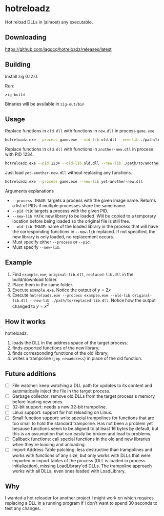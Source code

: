# hotreloadz

Hot reload DLLs in (almost) any executable.

## Downloading

https://github.com/iagocq/hotreloadz/releases/latest

## Building

Install zig 0.12.0.

Run:
```
zig build
```

Binaries will be available in `zig-out/bin`

## Usage

Replace functions in `old.dll` with functions in `new.dll` in process `game.exe`.
```sh
hotreloadz.exe --process game.exe --old-lib old.dll --new-lib ./path/to/new-dll.dll
```

Replace functions in `old.dll` with functions in `another-new.dll` in process with PID 1234.
```sh
hotreloadz.exe --pid 1234 --old-lib old.dll --new-lib ./path/to/another-new.dll
```

Just load `yet-another-new.dll` without replacing any functions.
```sh
hotreloadz.exe --process game.exe --new-lib yet-another-new.dll
```

Arguments explanations
- `--process IMAGE`: targets a process with the given image name. Returns a list of PIDs if multiple processes share the same name.
- `--pid PID`: targets a process with the given PID.
- `--new-lib PATH`: new library to be loaded. Will be copied to a temporary location before being loaded so the original file is still free.
- `--old-lib IMAGE`: name of the loaded library in the process that will have the corresponding functions in `--new-lib` replaced. If not specified, the new library is only loaded, no replacement occurs.
- Must specify either `--process` or `--pid`.
- Must specify `--new-lib`.

## Example

1. Find `example.exe`, `original-lib.dll`, `replaced-lib.dll` in the build/download folder.
2. Place them in the same folder.
3. Execute `example.exe`. Notice the output of $y = 2x$
4. Execute `hotreloadz.exe --process example.exe --old-lib original-lib.dll --new-lib ./path/to/replaced-lib.dll`. Notice how the output changed to $y = x^2$

## How it works

hotreloadz:
1. loads the DLL in the address space of the target process;
2. finds exported functions of the new library;
3. finds corresponding functions of the old library;
4. writes a trampoline (`jmp newaddress`) in place of the old function.

## Future additions

- [ ] File watcher: keep watching a DLL path for updates to its content and automatically inject the file in the target process.
- [ ] Garbage collector: remove old DLLs from the target process's memory before loading new ones.
- [ ] 32-bit support: needs a new 32-bit trampoline.
- [ ] Linux support: support for hot reloading on Linux.
- [ ] Small function support: write special trampolines for functions that are too small to hold the standard trampoline. Has not been a problem yet because functions seem to be aligned to at least 16 bytes by default, but this is an assumption that can easily be broken and lead to problems.
- [ ] Callback functions: call special functions in the old and new libraries when they're loading and unloading.
- [ ] Import Address Table patching: less destructive than trampolines and works with functions of any size, but only works with DLLs that were imported in import tables of the process (DLL is loaded in process initialization), missing LoadLibrary'ed DLLs. The trampoline approach works with all DLLs, even ones loaded with LoadLibrary.

## Why

I wanted a hot reloader for another project I might work on which requires replacing a DLL in a running program if I don't want to spend 30 seconds to test any changes.
